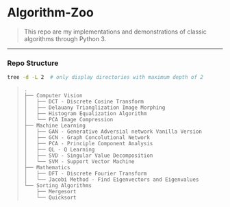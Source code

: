 # Algorithm-Zoo

> This repo are my implementations and demonstrations of classic algorithms through Python 3.

---

### Repo Structure

~~~bash
tree -d -L 2  # only display directories with maximum depth of 2
~~~

> ~~~
> .
> ├── Computer Vision
> │   ├── DCT - Discrete Cosine Transform
> │   ├── Delauany Trianglization Image Morphing
> │   ├── Histogram Equalization Algorithm
> │   └── PCA Image Compression
> ├── Machine Learning
> │   ├── GAN - Generative Adversial network Vanilla Version
> │   ├── GCN - Graph Concolutional Network
> │   ├── PCA - Principle Component Analysis
> │   ├── QL - Q Learning
> │   ├── SVD - Singular Value Decomposition
> │   └── SVM - Support Vector Machine
> ├── Mathematics
> │   ├── DFT - Discrete Fourier Transform
> │   └── Jacobi Method - Find Eigenvectors and Eigenvalues
> └── Sorting Algorithms
>     ├── Mergesort
>     └── Quicksort
> 
> ~~~





